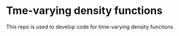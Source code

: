 # Tme-varying density functions
This repo is used to develop code for time-varying density functions
